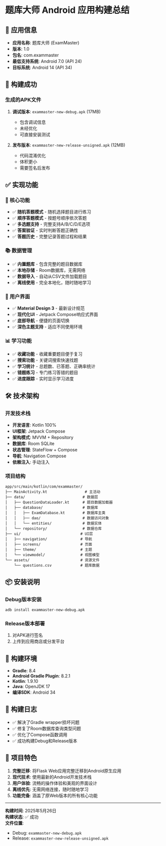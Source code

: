 # 题库大师 Android 应用构建总结

## 📱 应用信息
- **应用名称**: 题库大师 (ExamMaster)
- **版本**: 1.0
- **包名**: com.exammaster
- **最低支持系统**: Android 7.0 (API 24)
- **目标系统**: Android 14 (API 34)

## 🚀 构建成功

### 生成的APK文件
1. **调试版本**: `exammaster-new-debug.apk` (17MB)
   - 包含调试信息
   - 未经优化
   - 可直接安装测试

2. **发布版本**: `exammaster-new-release-unsigned.apk` (12MB) 
   - 代码混淆优化
   - 体积更小
   - 需要签名后发布

## ✅ 实现功能

### 🎯 核心功能
- ✅ **随机答题模式** - 随机选择题目进行练习
- ✅ **顺序答题模式** - 按题号顺序依次答题
- ✅ **多选题支持** - 完整支持A/B/C/D/E选项
- ✅ **答案验证** - 实时判断答题正确性
- ✅ **答题历史** - 完整记录答题过程和结果

### 📚 数据管理
- ✅ **内置题库** - 包含完整的题目数据库
- ✅ **本地存储** - Room数据库，无需网络
- ✅ **数据导入** - 自动从CSV文件加载题目
- ✅ **离线使用** - 完全本地化，随时随地学习

### 🎨 用户界面
- ✅ **Material Design 3** - 最新设计规范
- ✅ **现代化UI** - Jetpack Compose响应式界面
- ✅ **底部导航** - 便捷的页面切换
- ✅ **深色主题支持** - 适应不同使用环境

### 📊 学习功能
- ✅ **收藏功能** - 收藏重要题目便于复习
- ✅ **搜索功能** - 关键词搜索快速找题
- ✅ **学习统计** - 总题数、已答题、正确率统计
- ✅ **错题练习** - 专门练习答错的题目
- ✅ **进度跟踪** - 实时显示学习进度

## 🛠 技术架构

### 开发技术栈
- **开发语言**: Kotlin 100%
- **UI框架**: Jetpack Compose
- **架构模式**: MVVM + Repository
- **数据库**: Room SQLite
- **状态管理**: StateFlow + Compose
- **导航**: Navigation Compose
- **依赖注入**: 手动注入

### 项目结构
```
app/src/main/kotlin/com/exammaster/
├── MainActivity.kt                 # 主活动
├── data/                          # 数据层
│   ├── QuestionDataLoader.kt      # 题目数据加载器
│   ├── database/                  # 数据库
│   │   ├── ExamDatabase.kt        # 数据库主类
│   │   ├── dao/                   # 数据访问对象
│   │   └── entities/              # 数据实体
│   └── repository/                # 数据仓库
├── ui/                           # UI层
│   ├── navigation/               # 导航
│   ├── screens/                  # 页面
│   ├── theme/                    # 主题
│   └── viewmodel/                # 视图模型
└── assets/                       # 资源文件
    └── questions.csv             # 题库数据
```

## 📦 安装说明

### Debug版本安装
```bash
adb install exammaster-new-debug.apk
```

### Release版本部署
1. 对APK进行签名
2. 上传到应用商店或分发平台

## 🔧 构建环境
- **Gradle**: 8.4
- **Android Gradle Plugin**: 8.2.1
- **Kotlin**: 1.9.10
- **Java**: OpenJDK 17
- **编译SDK**: Android 34

## 📝 构建日志
- ✅ 解决了Gradle wrapper损坏问题
- ✅ 修复了Room数据库查询类型问题
- ✅ 优化了Compose函数调用
- ✅ 成功构建Debug和Release版本

## 🎉 项目特色

1. **完整迁移**: 将Flask Web应用完整迁移到Android原生应用
2. **现代技术**: 使用最新的Android开发技术栈
3. **用户体验**: 流畅的操作体验和美观的界面设计
4. **离线优先**: 无需网络连接，随时随地学习
5. **功能完备**: 涵盖了原Web版本的所有核心功能

---

**构建时间**: 2025年5月26日  
**构建状态**: ✅ 成功  
**文件位置**: 
- Debug: `exammaster-new-debug.apk`
- Release: `exammaster-new-release-unsigned.apk`